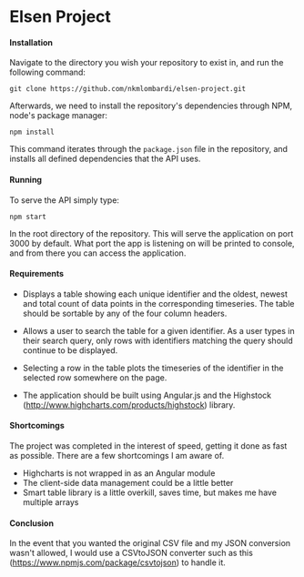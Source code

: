 # Elsen Project
#### Installation
Navigate to the directory you wish your repository to exist in, and run the following command:
```
git clone https://github.com/nkmlombardi/elsen-project.git
```
Afterwards, we need to install the repository's dependencies through NPM, node's package manager:
```
npm install
```
This command iterates through the `package.json` file in the repository, and installs all defined dependencies that the API uses.

#### Running
To serve the API simply type:
```
npm start
```
In the root directory of the repository. This will serve the application on port 3000 by default. What port the app is listening on will be printed to console, and from there you can access the application.

#### Requirements
* Displays a table showing each unique identifier and the oldest, 
    newest and total count of data points in the corresponding timeseries. 
    The table should be sortable by any of the four column headers.

* Allows a user to search the table for a given identifier. As a user 
    types in their search query, only rows with identifiers matching the 
    query should continue to be displayed.

* Selecting a row in the table plots the timeseries of the identifier in 
    the selected row somewhere on the page.

* The application should be built using Angular.js and the Highstock 
    (http://www.highcharts.com/products/highstock) library.

#### Shortcomings
The project was completed in the interest of speed, getting it done as fast as possible. There are a few shortcomings I am aware of.
* Highcharts is not wrapped in as an Angular module
* The client-side data management could be a little better
* Smart table library is a little overkill, saves time, but makes me have multiple arrays

#### Conclusion
In the event that you wanted the original CSV file and my JSON conversion wasn't allowed, I would use a CSVtoJSON converter such as this (https://www.npmjs.com/package/csvtojson) to handle it.
